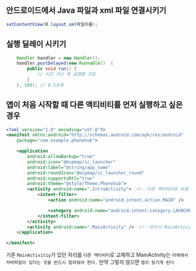 ## 안드로이드에서 Java 파일과 xml 파일 연결시키기

```java
setContentView(R.layout.xml파일이름);
```

## 실행 딜레이 시키기

```java
	Handler handler = new Handler();
	handler.postDelayed(new Runnable()  {
		public void run() {
            // 시간 지난 후 실행할 코딩
		}
	}, 500); // 0.5초후
```

## 앱이 처음 시작할 때 다른 액티비티를 먼저 실행하고 싶은 경우

```xml
<?xml version="1.0" encoding="utf-8"?>
<manifest xmlns:android="http://schemas.android.com/apk/res/android"
    package="com.example.phonehub">

    <application
        android:allowBackup="true"
        android:icon="@mipmap/ic_launcher"
        android:label="@string/app_name"
        android:roundIcon="@mipmap/ic_launcher_round"
        android:supportsRtl="true"
        android:theme="@style/Theme.Phonehub">
        <activity android:name=".IntroActivity">  <!--다른 액티비티로 바꿈-->
            <intent-filter>
                <action android:name="android.intent.action.MAIN" />

                <category android:name="android.intent.category.LAUNCHER" />
            </intent-filter>
        </activity>
        <activity android:name=".MainActivity" />  <!--반드시 MainActivity가 있다는 것을 알려줘야 한다.-->
    </application>

</manifest>
```

기존 `MainActivitiy`가 있던 자리를 `다른 액티비티`로 교체하고 MainActivity는 `아래에서 자바파일이 있다는 것을 반드시 알려줘야 한다.` 만약 그렇지 않으면 `앱이 팅기게 된다`
